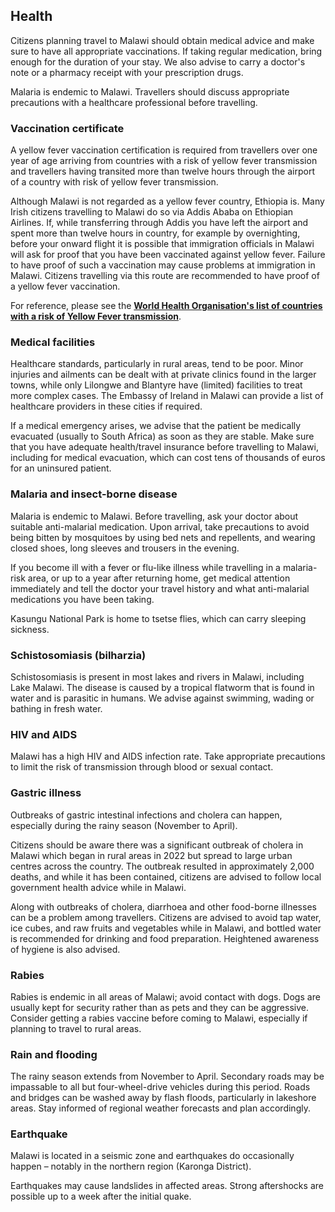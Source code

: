 ## Health

Citizens planning travel to Malawi should obtain medical advice and make sure to have all appropriate vaccinations. If taking regular medication, bring enough for the duration of your stay. We also advise to carry a doctor's note or a pharmacy receipt with your prescription drugs.

Malaria is endemic to Malawi. Travellers should discuss appropriate precautions with a healthcare professional before travelling.

### **Vaccination certificate**

A yellow fever vaccination certification is required from travellers over one year of age arriving from countries with a risk of yellow fever transmission and travellers having transited more than twelve hours through the airport of a country with risk of yellow fever transmission.

Although Malawi is not regarded as a yellow fever country, Ethiopia is. Many Irish citizens travelling to Malawi do so via Addis Ababa on Ethiopian Airlines. If, while transferring through Addis you have left the airport and spent more than twelve hours in country, for example by overnighting, before your onward flight it is possible that immigration officials in Malawi will ask for proof that you have been vaccinated against yellow fever. Failure to have proof of such a vaccination may cause problems at immigration in Malawi. Citizens travelling via this route are recommended to have proof of a yellow fever vaccination.

For reference, please see the [**World Health Organisation's list of countries with a risk of Yellow Fever transmission**](http://www.who.int/ith/ITH_Annex_I.pdf?ua=1).

### **Medical facilities**

Healthcare standards, particularly in rural areas, tend to be poor. Minor injuries and ailments can be dealt with at private clinics found in the larger towns, while only Lilongwe and Blantyre have (limited) facilities to treat more complex cases. The Embassy of Ireland in Malawi can provide a list of healthcare providers in these cities if required.

If a medical emergency arises, we advise that the patient be medically evacuated (usually to South Africa) as soon as they are stable. Make sure that you have adequate health/travel insurance before travelling to Malawi, including for medical evacuation, which can cost tens of thousands of euros for an uninsured patient.

### **Malaria and insect-borne disease**

Malaria is endemic to Malawi. Before travelling, ask your doctor about suitable anti-malarial medication. Upon arrival, take precautions to avoid being bitten by mosquitoes by using bed nets and repellents, and wearing closed shoes, long sleeves and trousers in the evening.

If you become ill with a fever or flu-like illness while travelling in a malaria-risk area, or up to a year after returning home, get medical attention immediately and tell the doctor your travel history and what anti-malarial medications you have been taking.

Kasungu National Park is home to tsetse flies, which can carry sleeping sickness.

### **Schistosomiasis (bilharzia)**

Schistosomiasis is present in most lakes and rivers in Malawi, including Lake Malawi. The disease is caused by a tropical flatworm that is found in water and is parasitic in humans. We advise against swimming, wading or bathing in fresh water.

### **HIV and AIDS**

Malawi has a high HIV and AIDS infection rate. Take appropriate precautions to limit the risk of transmission through blood or sexual contact.

### **Gastric illness**

Outbreaks of gastric intestinal infections and cholera can happen, especially during the rainy season (November to April).

Citizens should be aware there was a significant outbreak of cholera in Malawi which began in rural areas in 2022 but spread to large urban centres across the country. The outbreak resulted in approximately 2,000 deaths, and while it has been contained, citizens are advised to follow local government health advice while in Malawi.

Along with outbreaks of cholera, diarrhoea and other food-borne illnesses can be a problem among travellers. Citizens are advised to avoid tap water, ice cubes, and raw fruits and vegetables while in Malawi, and bottled water is recommended for drinking and food preparation. Heightened awareness of hygiene is also advised.

### **Rabies**

Rabies is endemic in all areas of Malawi; avoid contact with dogs. Dogs are usually kept for security rather than as pets and they can be aggressive. Consider getting a rabies vaccine before coming to Malawi, especially if planning to travel to rural areas.

### **Rain and flooding**

The rainy season extends from November to April. Secondary roads may be impassable to all but four-wheel-drive vehicles during this period. Roads and bridges can be washed away by flash floods, particularly in lakeshore areas. Stay informed of regional weather forecasts and plan accordingly.

### **Earthquake**

Malawi is located in a seismic zone and earthquakes do occasionally happen – notably in the northern region (Karonga District).

Earthquakes may cause landslides in affected areas. Strong aftershocks are possible up to a week after the initial quake.